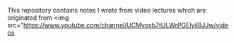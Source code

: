 This repository contains notes I wrote from video lectures which are originated from
</xmp><img src="https://www.youtube.com/channel/UCMyoxb7tULWrPGElyiI8JJw/videos
